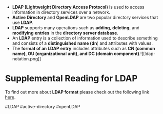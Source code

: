 -  **LDAP (Lightweight Directory Access Protocol)** is used to access information in directory services over a network.
-   **Active Directory** and **OpenLDAP** are two popular directory services that use **LDAP**.
-   **LDAP** supports many operations such as **adding**, **deleting**, and **modifying** **entries** in the **directory server database**.
-   An **LDAP** entry is a collection of information used to describe something and consists of a **distinguished name (dn**) and attributes with values.
-   The **format of an LDAP** **entry** includes attributes such as **CN (common name), OU (organizational unit), and DC (domain component)**.![[ldap-notation.png]]

# Supplemental Reading for LDAP

To find out more about **LDAP format** please check out the following link [here](https://en.wikipedia.org/wiki/LDAP_Data_Interchange_Format)**.**

#LDAP #active-directory #openLDAP